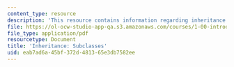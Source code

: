 ```yaml
---
content_type: resource
description: 'This resource contains information regarding inheritance: subclasses.'
file: https://ol-ocw-studio-app-qa.s3.amazonaws.com/courses/1-00-introduction-to-computers-and-engineering-problem-solving-spring-2012/eab7ad6a45bf372d481365e3db7582ee_MIT1_00S12_Lec_13.pdf
file_type: application/pdf
resourcetype: Document
title: 'Inheritance: Subclasses'
uid: eab7ad6a-45bf-372d-4813-65e3db7582ee
---
```

